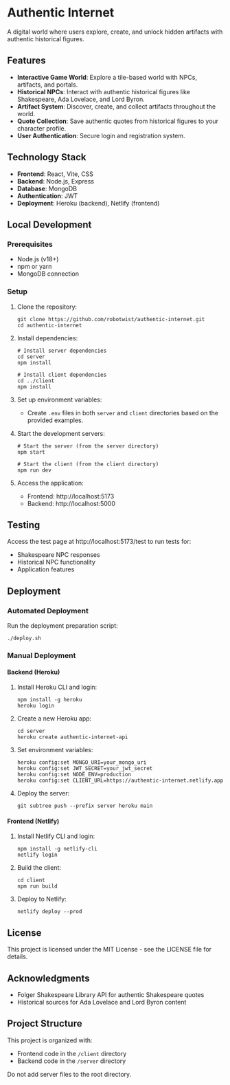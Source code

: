 # Authentic Internet

A digital world where users explore, create, and unlock hidden artifacts with authentic historical figures.

## Features

- **Interactive Game World**: Explore a tile-based world with NPCs, artifacts, and portals.
- **Historical NPCs**: Interact with authentic historical figures like Shakespeare, Ada Lovelace, and Lord Byron.
- **Artifact System**: Discover, create, and collect artifacts throughout the world.
- **Quote Collection**: Save authentic quotes from historical figures to your character profile.
- **User Authentication**: Secure login and registration system.

## Technology Stack

- **Frontend**: React, Vite, CSS
- **Backend**: Node.js, Express
- **Database**: MongoDB
- **Authentication**: JWT
- **Deployment**: Heroku (backend), Netlify (frontend)

## Local Development

### Prerequisites

- Node.js (v18+)
- npm or yarn
- MongoDB connection

### Setup

1. Clone the repository:
   ```
   git clone https://github.com/robotwist/authentic-internet.git
   cd authentic-internet
   ```

2. Install dependencies:
   ```
   # Install server dependencies
   cd server
   npm install

   # Install client dependencies
   cd ../client
   npm install
   ```

3. Set up environment variables:
   - Create `.env` files in both `server` and `client` directories based on the provided examples.

4. Start the development servers:
   ```
   # Start the server (from the server directory)
   npm start

   # Start the client (from the client directory)
   npm run dev
   ```

5. Access the application:
   - Frontend: http://localhost:5173
   - Backend: http://localhost:5000

## Testing

Access the test page at http://localhost:5173/test to run tests for:
- Shakespeare NPC responses
- Historical NPC functionality
- Application features

## Deployment

### Automated Deployment

Run the deployment preparation script:
```
./deploy.sh
```

### Manual Deployment

#### Backend (Heroku)

1. Install Heroku CLI and login:
   ```
   npm install -g heroku
   heroku login
   ```

2. Create a new Heroku app:
   ```
   cd server
   heroku create authentic-internet-api
   ```

3. Set environment variables:
   ```
   heroku config:set MONGO_URI=your_mongo_uri
   heroku config:set JWT_SECRET=your_jwt_secret
   heroku config:set NODE_ENV=production
   heroku config:set CLIENT_URL=https://authentic-internet.netlify.app
   ```

4. Deploy the server:
   ```
   git subtree push --prefix server heroku main
   ```

#### Frontend (Netlify)

1. Install Netlify CLI and login:
   ```
   npm install -g netlify-cli
   netlify login
   ```

2. Build the client:
   ```
   cd client
   npm run build
   ```

3. Deploy to Netlify:
   ```
   netlify deploy --prod
   ```

## License

This project is licensed under the MIT License - see the LICENSE file for details.

## Acknowledgments

- Folger Shakespeare Library API for authentic Shakespeare quotes
- Historical sources for Ada Lovelace and Lord Byron content 
## Project Structure

This project is organized with:
- Frontend code in the `/client` directory
- Backend code in the `/server` directory

Do not add server files to the root directory.
